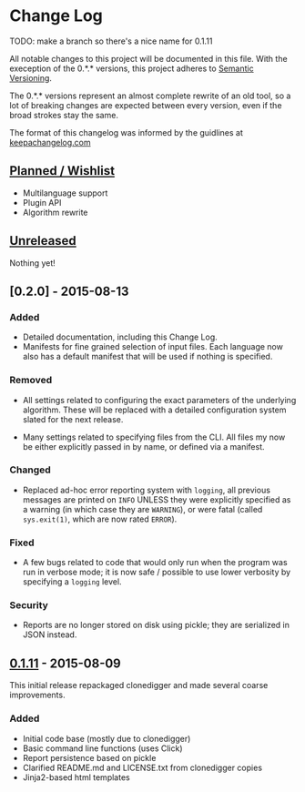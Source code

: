 # Change Log

TODO: make a branch so there's a nice name for 0.1.11

All notable changes to this project will be documented in this file.
With the exeception of the 0.\*.\* versions, this project adheres to [Semantic Versioning](http://semver.org/).

The 0.\*.\* versions represent an almost complete rewrite of an old tool, so a lot of breaking changes are expected between every version, even if the broad strokes stay the same.

The format of this changelog was informed by the guidlines at [keepachangelog.com](http://keepachangelog.com/)

## [Planned / Wishlist][planned]

* Multilanguage support
* Plugin API
* Algorithm rewrite

## [Unreleased][unreleased]

Nothing yet!

## [0.2.0] - 2015-08-13
### Added
* Detailed documentation, including this Change Log.
* Manifests for fine grained selection of input files. Each language now also has a default manifest that will be used if nothing is specified.

### Removed
* All settings related to configuring the exact parameters of the underlying algorithm. These will be replaced with a detailed configuration system slated for the next release.

* Many settings related to specifying files from the CLI. All files my now be either explicitly passed in by name, or defined via a manifest.

### Changed
* Replaced ad-hoc error reporting system with `logging`, all previous messages are printed on `INFO` UNLESS they were explicitly specified as a warning (in which case they are `WARNING`), or were fatal (called `sys.exit(1)`, which are now rated `ERROR`).

### Fixed
* A few bugs related to code that would only run when the program was run in verbose mode; it is now safe / possible to use lower verbosity by specifying a `logging` level.

### Security
* Reports are no longer stored on disk using pickle; they are serialized in JSON instead.

## [0.1.11] - 2015-08-09
This initial release repackaged clonedigger and made several coarse improvements.

### Added

* Initial code base (mostly due to clonedigger)
* Basic command line functions (uses Click)
* Report persistence based on pickle
* Clarified README.md and LICENSE.txt from clonedigger copies
* Jinja2-based html templates

[planned]: https://github.com/Zomega/orphanblack/milestones
[unreleased]: https://github.com/Zomega/orphanblack/compare/e85bdfc...develop
[0.1.11]: https://github.com/Zomega/orphanblack/tree/e85bdfc72835438b1df68146e299166e4c4f98d2